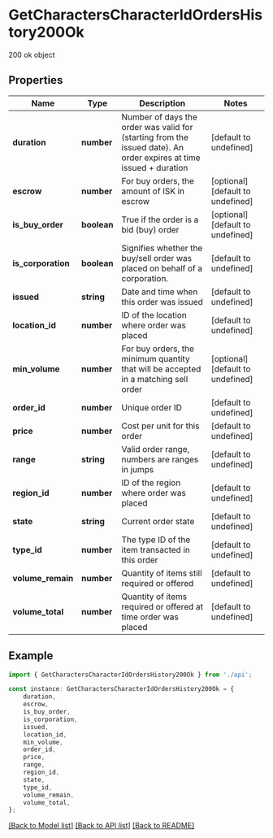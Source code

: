 # GetCharactersCharacterIdOrdersHistory200Ok

200 ok object

## Properties

Name | Type | Description | Notes
------------ | ------------- | ------------- | -------------
**duration** | **number** | Number of days the order was valid for (starting from the issued date). An order expires at time issued + duration | [default to undefined]
**escrow** | **number** | For buy orders, the amount of ISK in escrow | [optional] [default to undefined]
**is_buy_order** | **boolean** | True if the order is a bid (buy) order | [optional] [default to undefined]
**is_corporation** | **boolean** | Signifies whether the buy/sell order was placed on behalf of a corporation. | [default to undefined]
**issued** | **string** | Date and time when this order was issued | [default to undefined]
**location_id** | **number** | ID of the location where order was placed | [default to undefined]
**min_volume** | **number** | For buy orders, the minimum quantity that will be accepted in a matching sell order | [optional] [default to undefined]
**order_id** | **number** | Unique order ID | [default to undefined]
**price** | **number** | Cost per unit for this order | [default to undefined]
**range** | **string** | Valid order range, numbers are ranges in jumps | [default to undefined]
**region_id** | **number** | ID of the region where order was placed | [default to undefined]
**state** | **string** | Current order state | [default to undefined]
**type_id** | **number** | The type ID of the item transacted in this order | [default to undefined]
**volume_remain** | **number** | Quantity of items still required or offered | [default to undefined]
**volume_total** | **number** | Quantity of items required or offered at time order was placed | [default to undefined]

## Example

```typescript
import { GetCharactersCharacterIdOrdersHistory200Ok } from './api';

const instance: GetCharactersCharacterIdOrdersHistory200Ok = {
    duration,
    escrow,
    is_buy_order,
    is_corporation,
    issued,
    location_id,
    min_volume,
    order_id,
    price,
    range,
    region_id,
    state,
    type_id,
    volume_remain,
    volume_total,
};
```

[[Back to Model list]](../README.md#documentation-for-models) [[Back to API list]](../README.md#documentation-for-api-endpoints) [[Back to README]](../README.md)
